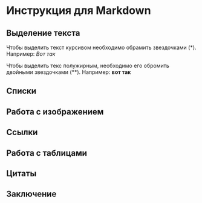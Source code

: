 # Инструкция для Markdown #

## Выделение текста ##

Чтобы выделить текст курсивом необходимо обрамить звездочками (*). Например: *Вот так*

Чтобы выделить текс полужирным, необходимо его обромить двойными звездочками (**). Например:   **вот так**

## Списки ##

## Работа с изображением ##

## Ссылки ##

## Работа с таблицами ##

## Цитаты ##

## Заключение ##
